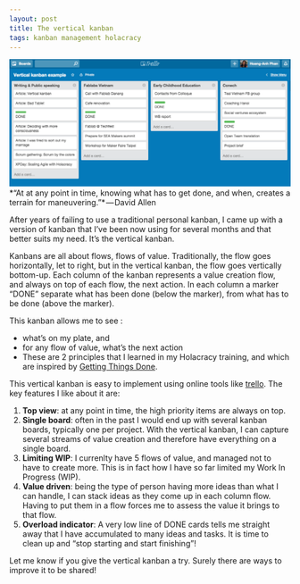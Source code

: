 ```yaml
---
layout: post
title: The vertical kanban
tags: kanban management holacracy
---
```

<img src="/images/fulls/vertical_kanban.png" class="fit image" title="A made up example of vertical kanban">
*“At at any point in time, knowing what has to get done, and when, creates a terrain for maneuvering.”* — David Allen

After years of failing to use a traditional personal kanban, I came up with a version of kanban that I’ve been now using for several months and that better suits my need. It’s the vertical kanban.

Kanbans are all about flows, flows of value. Traditionally, the flow goes horizontally, let to right, but in the vertical kanban, the flow goes vertically bottom-up. Each column of the kanban represents a value creation flow, and always on top of each flow, the next action. In each column a marker “DONE” separate what has been done (below the marker), from what has to be done (above the marker).

This kanban allows me to see :

+ what’s on my plate, and
+ for any flow of value, what’s the next action
+ These are 2 principles that I learned in my Holacracy training, and which are inspired by [Getting Things Done](http://en.wikipedia.org/wiki/Getting_Things_Done).

This vertical kanban is easy to implement using online tools like [trello](http://www.trello.com). The key features I like about it are:

1. **Top view**: at any point in time, the high priority items are always on top.
1. **Single board**: often in the past I would end up with several kanban boards, typically one per project. With the vertical kanban, I can capture several streams of value creation and therefore have everything on a single board.
1. **Limiting WIP**: I currenlty have 5 flows of value, and managed not to have to create more. This is in fact how I have so far limited my Work In Progress (WIP).
1. **Value driven**: being the type of person having more ideas than what I can handle, I can stack ideas as they come up in each column flow. Having to put them in a flow forces me to assess the value it brings to that flow.
1. **Overload indicator**: A very low line of DONE cards tells me straight away that I have accumulated to many ideas and tasks. It is time to clean up and “stop starting and start finishing”!

Let me know if you give the vertical kanban a try. Surely there are ways to improve it to be shared!
